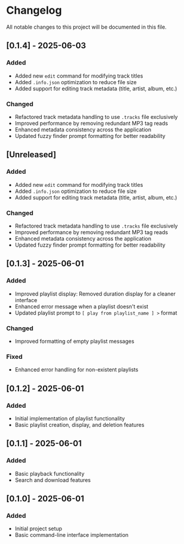 # Changelog

All notable changes to this project will be documented in this file.

## [0.1.4] - 2025-06-03

### Added
- Added new `edit` command for modifying track titles
- Added `.info.json` optimization to reduce file size
- Added support for editing track metadata (title, artist, album, etc.)

### Changed
- Refactored track metadata handling to use `.tracks` file exclusively
- Improved performance by removing redundant MP3 tag reads
- Enhanced metadata consistency across the application
- Updated fuzzy finder prompt formatting for better readability

## [Unreleased]

### Added
- Added new `edit` command for modifying track titles
- Added `.info.json` optimization to reduce file size
- Added support for editing track metadata (title, artist, album, etc.)

### Changed
- Refactored track metadata handling to use `.tracks` file exclusively
- Improved performance by removing redundant MP3 tag reads
- Enhanced metadata consistency across the application
- Updated fuzzy finder prompt formatting for better readability

## [0.1.3] - 2025-06-01

### Added
- Improved playlist display: Removed duration display for a cleaner interface
- Enhanced error message when a playlist doesn't exist
- Updated playlist prompt to `[ play from playlist_name ] >` format

### Changed
- Improved formatting of empty playlist messages

### Fixed
- Enhanced error handling for non-existent playlists

## [0.1.2] - 2025-06-01

### Added
- Initial implementation of playlist functionality
- Basic playlist creation, display, and deletion features

## [0.1.1] - 2025-06-01

### Added
- Basic playback functionality
- Search and download features

## [0.1.0] - 2025-06-01

### Added
- Initial project setup
- Basic command-line interface implementation
